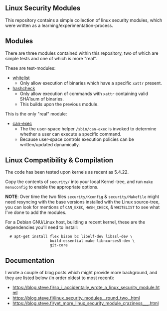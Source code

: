 Linux Security Modules
----------------------

This repository contains a simple collection of linux security modules, which were written as a learning/experimentation-process.

## Modules

There are three modules contained within this repository, two of which are simple tests and one of which is more "real".

These are test-modules:

* [whitelist](security/whitelist/)
   * Only allow execution of binaries which have a specific `xattr` present.
* [hashcheck](security/hashcheck/)
   * Only allow execution of commands with `xattr` containing valid SHA1sum of binaries.
   * This builds upon the previous module.

This is the only "real" module:

* [can-exec](security/can-exec)
   * The the user-space helper `/sbin/can-exec` is invoked to determine whether a user can execute a specific command.
   * Because user-space controls execution policies can be written/updated dynamically.


## Linux Compatibility & Compilation

The code has been tested upon kernels as recent as 5.4.22.

Copy the contents of `security/` into your local Kernel-tree, and run `make menuconfig` to enable the appropriate options.

**NOTE**: Over time the two files `security/Kconfig` & `security/Makefile` might need resyncing with the base versions installed with the Linux source-tree, you can look for mentions of `CAN_EXEC`, `HASH_CHECK`, & `WHITELIST` to see what I've done to add the modules.

For a Debian GNU/Linux host, building a recent kernel, these are the dependencies you'll need to install:

      # apt-get install flex bison bc libelf-dev libssl-dev \
                        build-essential make libncurses5-dev \
                        git-core


## Documentation

I wrote a couple of blog posts which might provide more background,
and they are listed below (in order oldest to most recent):

* https://blog.steve.fi/so_i_accidentally_wrote_a_linux_security_module.html
* https://blog.steve.fi/linux_security_modules__round_two_.html
* https://blog.steve.fi/yet_more_linux_security_module_craziness___.html
